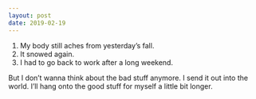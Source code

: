 ```yaml
---
layout: post
date: 2019-02-19
---
```


1. My body still aches from yesterday’s fall.  
2. It snowed again.   
3. I had to go back to work after a long weekend. 

But I don’t wanna think about the bad stuff anymore. I send it out into the world. I’ll hang onto the good stuff for myself a little bit longer. 
